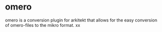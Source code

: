 # omero

omero is a conversion plugin for arkitekt that allows for the
easy conversion of omero-files to the mikro format.
xx
